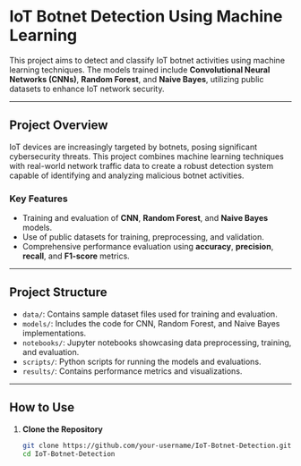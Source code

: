 # **IoT Botnet Detection Using Machine Learning**

This project aims to detect and classify IoT botnet activities using machine learning techniques. The models trained include **Convolutional Neural Networks (CNNs)**, **Random Forest**, and **Naive Bayes**, utilizing public datasets to enhance IoT network security.

---

## **Project Overview**

IoT devices are increasingly targeted by botnets, posing significant cybersecurity threats. This project combines machine learning techniques with real-world network traffic data to create a robust detection system capable of identifying and analyzing malicious botnet activities.

### **Key Features**
- Training and evaluation of **CNN**, **Random Forest**, and **Naive Bayes** models.
- Use of public datasets for training, preprocessing, and validation.
- Comprehensive performance evaluation using **accuracy**, **precision**, **recall**, and **F1-score** metrics.

---

## **Project Structure**
- `data/`: Contains sample dataset files used for training and evaluation.
- `models/`: Includes the code for CNN, Random Forest, and Naive Bayes implementations.
- `notebooks/`: Jupyter notebooks showcasing data preprocessing, training, and evaluation.
- `scripts/`: Python scripts for running the models and evaluations.
- `results/`: Contains performance metrics and visualizations.

---

## **How to Use**

1. **Clone the Repository**
   ```bash
   git clone https://github.com/your-username/IoT-Botnet-Detection.git
   cd IoT-Botnet-Detection
